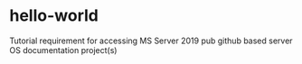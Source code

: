# hello-world
Tutorial requirement for accessing MS Server 2019 pub github based server OS documentation project(s)
